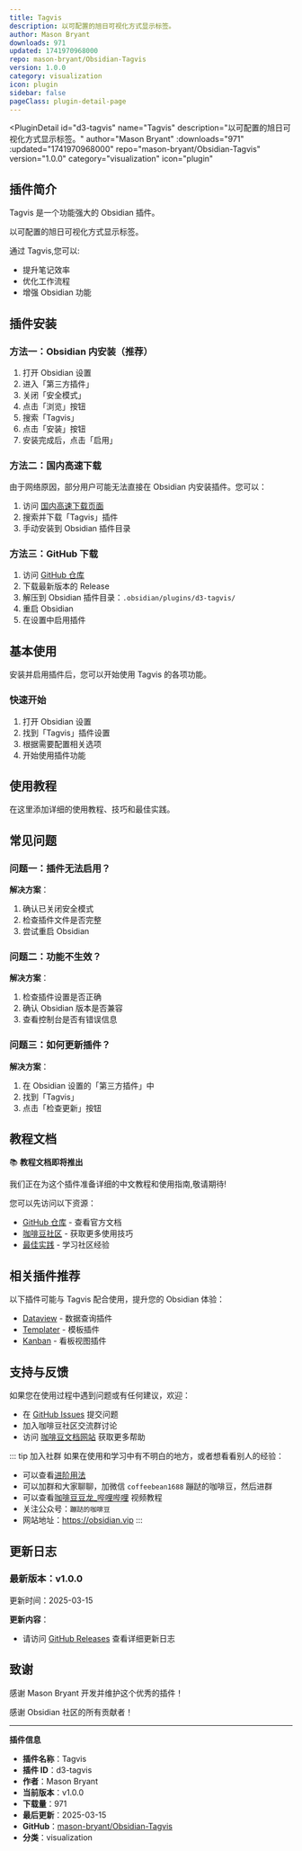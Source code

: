 ```yaml
---
title: Tagvis
description: 以可配置的旭日可视化方式显示标签。
author: Mason Bryant
downloads: 971
updated: 1741970968000
repo: mason-bryant/Obsidian-Tagvis
version: 1.0.0
category: visualization
icon: plugin
sidebar: false
pageClass: plugin-detail-page
---
```


<PluginDetail
  id="d3-tagvis"
  name="Tagvis"
  description="以可配置的旭日可视化方式显示标签。"
  author="Mason Bryant"
  :downloads="971"
  :updated="1741970968000"
  repo="mason-bryant/Obsidian-Tagvis"
  version="1.0.0"
  category="visualization"
  icon="plugin"
>

<!-- AUTO_GENERATED_START -->
## 插件简介

Tagvis 是一个功能强大的 Obsidian 插件。

以可配置的旭日可视化方式显示标签。

通过 Tagvis,您可以:

- 提升笔记效率
- 优化工作流程
- 增强 Obsidian 功能

<!-- AUTO_GENERATED_END -->

<!-- AUTO_GENERATED_START -->
## 插件安装

### 方法一：Obsidian 内安装（推荐）

1. 打开 Obsidian 设置
2. 进入「第三方插件」
3. 关闭「安全模式」
4. 点击「浏览」按钮
5. 搜索「Tagvis」
6. 点击「安装」按钮
7. 安装完成后，点击「启用」

### 方法二：国内高速下载

由于网络原因，部分用户可能无法直接在 Obsidian 内安装插件。您可以：

1. 访问 [国内高速下载页面](/zh/documentation/obsidian-plugins-download.html)
2. 搜索并下载「Tagvis」插件
3. 手动安装到 Obsidian 插件目录

### 方法三：GitHub 下载

1. 访问 [GitHub 仓库](https://github.com/mason-bryant/Obsidian-Tagvis)
2. 下载最新版本的 Release
3. 解压到 Obsidian 插件目录：`.obsidian/plugins/d3-tagvis/`
4. 重启 Obsidian
5. 在设置中启用插件

## 基本使用

安装并启用插件后，您可以开始使用 Tagvis 的各项功能。

### 快速开始

1. 打开 Obsidian 设置
2. 找到「Tagvis」插件设置
3. 根据需要配置相关选项
4. 开始使用插件功能

<!-- AUTO_GENERATED_END -->

<!-- CUSTOM_CONTENT_START:tutorial -->
## 使用教程

在这里添加详细的使用教程、技巧和最佳实践。

<!-- CUSTOM_CONTENT_END:tutorial -->

<!-- SHARED_CONTENT_START -->
## 常见问题

### 问题一：插件无法启用？

**解决方案**：
1. 确认已关闭安全模式
2. 检查插件文件是否完整
3. 尝试重启 Obsidian

### 问题二：功能不生效？

**解决方案**：
1. 检查插件设置是否正确
2. 确认 Obsidian 版本是否兼容
3. 查看控制台是否有错误信息

### 问题三：如何更新插件？

**解决方案**：
1. 在 Obsidian 设置的「第三方插件」中
2. 找到「Tagvis」
3. 点击「检查更新」按钮

## 教程文档

📚 **教程文档即将推出**

我们正在为这个插件准备详细的中文教程和使用指南,敬请期待!

您可以先访问以下资源：
- [GitHub 仓库](https://github.com/mason-bryant/Obsidian-Tagvis) - 查看官方文档
- [咖啡豆社区](/zh/bases/) - 获取更多使用技巧
- [最佳实践](/zh/best-practices/) - 学习社区经验

## 相关插件推荐

以下插件可能与 Tagvis 配合使用，提升您的 Obsidian 体验：

- [Dataview](/zh/plugins/dataview.html) - 数据查询插件
- [Templater](/zh/plugins/templater-obsidian.html) - 模板插件
- [Kanban](/zh/plugins/obsidian-kanban.html) - 看板视图插件

## 支持与反馈

如果您在使用过程中遇到问题或有任何建议，欢迎：

- 在 [GitHub Issues](https://github.com/mason-bryant/Obsidian-Tagvis/issues) 提交问题
- 加入咖啡豆社区交流群讨论
- 访问 [咖啡豆文档网站](https://obsidian.vip) 获取更多帮助

::: tip 加入社群
如果在使用和学习中有不明白的地方，或者想看看别人的经验：
- 可以查看[进阶用法](/zh/advanced)
- 可以加群和大家聊聊，加微信 `coffeebean1688` 蹦跶的咖啡豆，然后进群
- 可以查看[咖啡豆豆龙_哔哩哔哩](https://space.bilibili.com/618777356) 视频教程
- 关注公众号：`蹦跶的咖啡豆`
- 网站地址：https://obsidian.vip
:::
<!-- SHARED_CONTENT_END -->

<!-- AUTO_GENERATED_START -->
## 更新日志

### 最新版本：v1.0.0

更新时间：2025-03-15

**更新内容**：
- 请访问 [GitHub Releases](https://github.com/mason-bryant/Obsidian-Tagvis/releases) 查看详细更新日志

## 致谢

感谢 Mason Bryant 开发并维护这个优秀的插件！

感谢 Obsidian 社区的所有贡献者！

---

**插件信息**
- **插件名称**：Tagvis
- **插件 ID**：d3-tagvis
- **作者**：Mason Bryant
- **当前版本**：v1.0.0
- **下载量**：971
- **最后更新**：2025-03-15
- **GitHub**：[mason-bryant/Obsidian-Tagvis](https://github.com/mason-bryant/Obsidian-Tagvis)
- **分类**：visualization
<!-- AUTO_GENERATED_END -->

</PluginDetail>

